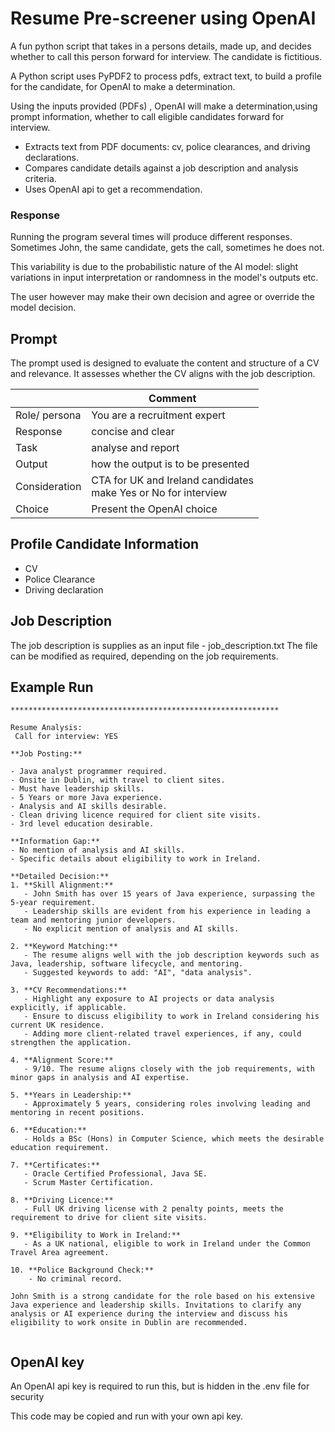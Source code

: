 # Resume Pre-screener using OpenAI

A fun python script that takes in a persons details, made up, and decides whether to call this person forward for interview. 
The candidate is fictitious.

A Python script uses PyPDF2 to process pdfs, extract text, to build a profile for the candidate, for OpenAI to make a determination.

Using the inputs provided (PDFs) , OpenAI will make a determination,using prompt information, whether to call eligible candidates forward for interview.

- Extracts text from PDF documents: cv, police clearances, and driving declarations.
- Compares candidate details against a job description and analysis criteria.
- Uses OpenAI api to get a recommendation.

### Response

Running the program several times will produce different responses. Sometimes John, the same candidate, gets the call, sometimes he does not.

This variability is due to the probabilistic nature of the AI model: slight variations in input interpretation or randomness in the model's outputs etc.

The user however may make their own decision and agree or override the model decision. 





## Prompt

The prompt used is designed to evaluate the content and structure of a CV and relevance.
It assesses whether the CV aligns with the job description.


|               | Comment                                                            |
|---------------|--------------------------------------------------------------------|
| Role/ persona | You are a recruitment expert                                       |
| Response      | concise and clear                                                  |
| Task          | analyse and report                                                 |
| Output        | how the output is to be presented                                  |
| Consideration | CTA for UK and Ireland candidates<br/>make Yes or No for interview |
| Choice        | Present the OpenAI choice                                          |



## Profile Candidate Information

- CV
- Police Clearance
- Driving declaration

## Job Description
 
The job description is supplies as an input file - job_description.txt 
The file can be modified as required, depending on the job requirements.

## Example Run


```
************************************************************

Resume Analysis: 
 Call for interview: YES

**Job Posting:**

- Java analyst programmer required.
- Onsite in Dublin, with travel to client sites.
- Must have leadership skills.
- 5 Years or more Java experience.
- Analysis and AI skills desirable.
- Clean driving licence required for client site visits.
- 3rd level education desirable.

**Information Gap:**
- No mention of analysis and AI skills.
- Specific details about eligibility to work in Ireland.
  
**Detailed Decision:**
1. **Skill Alignment:**
   - John Smith has over 15 years of Java experience, surpassing the 5-year requirement.
   - Leadership skills are evident from his experience in leading a team and mentoring junior developers.
   - No explicit mention of analysis and AI skills.

2. **Keyword Matching:**
   - The resume aligns well with the job description keywords such as Java, leadership, software lifecycle, and mentoring.
   - Suggested keywords to add: "AI", "data analysis".

3. **CV Recommendations:**
   - Highlight any exposure to AI projects or data analysis explicitly, if applicable.
   - Ensure to discuss eligibility to work in Ireland considering his current UK residence.
   - Adding more client-related travel experiences, if any, could strengthen the application.

4. **Alignment Score:**
   - 9/10. The resume aligns closely with the job requirements, with minor gaps in analysis and AI expertise.

5. **Years in Leadership:**
   - Approximately 5 years, considering roles involving leading and mentoring in recent positions.

6. **Education:**
   - Holds a BSc (Hons) in Computer Science, which meets the desirable education requirement.

7. **Certificates:**
   - Oracle Certified Professional, Java SE.
   - Scrum Master Certification.

8. **Driving Licence:**
   - Full UK driving license with 2 penalty points, meets the requirement to drive for client site visits.

9. **Eligibility to Work in Ireland:**
   - As a UK national, eligible to work in Ireland under the Common Travel Area agreement.

10. **Police Background Check:**
    - No criminal record.

John Smith is a strong candidate for the role based on his extensive Java experience and leadership skills. Invitations to clarify any analysis or AI experience during the interview and discuss his eligibility to work onsite in Dublin are recommended.


```

## OpenAI key

An OpenAI api key is required to run this, but is hidden in the .env file for security

This code may be copied and run with your own api key.
